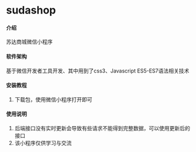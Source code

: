 # sudashop

#### 介绍
苏达商城微信小程序

#### 软件架构
基于微信开发者工具开发、其中用到了css3、Javascript ES5-ES7语法相关技术


#### 安装教程

1.  下载包，使用微信小程序打开即可

#### 使用说明

1.  后端接口没有实时更新会导致有些请求不能得到完整数据，可以使用更新后的接口
2.  该小程序仅供学习与交流
